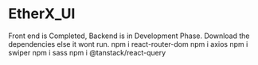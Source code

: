 # EtherX_UI
Front end is Completed, Backend is in Development Phase. Download the dependencies else it wont run.
npm i react-router-dom
npm i axios
npm i swiper
npm i sass
npm i @tanstack/react-query

